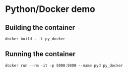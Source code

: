 # Python/Docker demo

## Building the container
`docker build . -t py_docker`

## Running the container
`docker run --rm -it -p 5000:5000 --name pyd py_docker`
